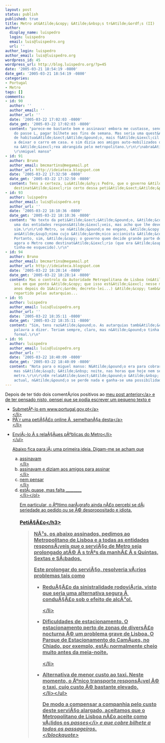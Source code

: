 ```yaml
---
layout: post
status: publish
published: true
title: Metro at&Atilde;&copy; &Atilde;&nbsp;s tr&Atilde;&ordf;s (II)
author:
  display_name: luispedro
  login: luispedro
  email: luis@luispedro.org
  url: ''
author_login: luispedro
author_email: luis@luispedro.org
wordpress_id: 45
wordpress_url: http://blog.luispedro.org/?p=45
date: '2005-03-21 18:54:19 -0800'
date_gmt: '2005-03-21 18:54:19 -0800'
categories:
- Portugal
- Metro
tags: []
comments:
- id: 90
  author: ''
  author_email: ''
  author_url: ''
  date: '2005-03-22 17:02:03 -0800'
  date_gmt: '2005-03-22 17:02:03 -0800'
  content: "parece-me bastante bem e assinava! embora me custasse, sendo eu portador
    do passe L, pagar bilhete aos fins de semana. Mas seria uma quest&Atilde;&pound;o
    de habitua&Atilde;&sect;&Atilde;&pound;o, mais f&Atilde;&iexcl;cil que come&Atilde;&sect;ar
    a deixar o carro em casa. e sim dizia aos amigos auto-mobilizados que vivessem
    na &Atilde;&iexcl;rea abrangida pelo metropolitano.\r\n\r\nabra&Atilde;&sect;o,
    \r\nmiguel manso"
- id: 91
  author: Bruno
  author_email: bmcmartins@megamail.pt
  author_url: http://ideiateca.blogspot.com
  date: '2005-03-22 17:32:50 -0800'
  date_gmt: '2005-03-22 17:32:50 -0800'
  content: Tens a certeza, Lu&Atilde;&shy;s Pedro, que o governo &Atilde;&copy; o
    destinat&Atilde;&iexcl;rio certo dessa peti&Atilde;&sect;&Atilde;&pound;o?
- id: 93
  author: luispedro
  author_email: luis@luispedro.org
  author_url: ''
  date: '2005-03-22 18:10:36 -0800'
  date_gmt: '2005-03-22 18:10:36 -0800'
  content: "No texto da peti&Atilde;&sect;&Atilde;&pound;o, &Atilde;&copy; apenas
    uma das entidades respons&Atilde;&iexcl;veis, mas acho que lhe deve ser enviada,
    sim.\r\n\r\nO Metro, se n&Atilde;&pound;o me engano, &Atilde;&copy; uma sociedade
    an&Atilde;&sup3;nima cujo &Atilde;&ordm;nico accionista &Atilde;&copy; o Estado.
    Portanto, sim, &Atilde;&copy; o governo quem decide grande parte destas coisas.\r\n\r\nAcrescentei
    agora o Metro como destinat&Atilde;&iexcl;rio (que era &Atilde;&sup3;bvio, mas
    tinha-me esquecido).\r\n"
- id: 94
  author: Bruno
  author_email: bmcmartins@megamail.pt
  author_url: http://ideiateca.blogspot.com
  date: '2005-03-22 18:28:14 -0800'
  date_gmt: '2005-03-22 18:28:14 -0800'
  content: Mas o controlo da Autoridade Metropolitana de Lisboa (n&Atilde;&pound;o
    sei em que ponto &Atilde;&copy; que isso est&Atilde;&iexcl; nesse momento, 15
    anos depois do 1&Acirc;&ordm; decreto-lei...) &Atilde;&copy; tamb&Atilde;&copy;m
    repartido pelas autarquias...
- id: 95
  author: luispedro
  author_email: luis@luispedro.org
  author_url: ''
  date: '2005-03-22 18:35:11 -0800'
  date_gmt: '2005-03-22 18:35:11 -0800'
  content: "Sim, tens raz&Atilde;&pound;o. As autarquias tamb&Atilde;&copy;m tem uma
    palavra a dizer. Teriam sempre, claro, mas n&Atilde;&pound;o tinha visto a liga&Atilde;&sect;&Atilde;&pound;o
    formal.\r\n"
- id: 96
  author: luispedro
  author_email: luis@luispedro.org
  author_url: ''
  date: '2005-03-22 18:40:09 -0800'
  date_gmt: '2005-03-22 18:40:09 -0800'
  content: "Nota para o miguel manso: N&Atilde;&pound;o era para cobrar ao fim-de-semana,
    mas s&Atilde;&sup3; &Atilde;&nbsp; noite, nas horas que hoje nem sequer h&Atilde;&iexcl;
    metro.\r\n\r\nEm rela&Atilde;&sect;&Atilde;&pound;o &Atilde;&nbsp; situa&Atilde;&sect;&Atilde;&pound;o
    actual, n&Atilde;&pound;o se perde nada e ganha-se uma possibilidade."
---
```

<p>Depois de ter tido dois coment&Atilde;&iexcl;rios positivos ao <a href="http:&#47;&#47;blog.luispedro.org&#47;?p=44">meu post anterior<&#47;a> e de ter pensado nisto, pensei que se podia escrever um pequeno texto e</p>
<ul>
<li>Submet&Atilde;&ordf;-lo em <a href="http:&#47;&#47;www.portugal.gov.pt&#47;">www.portugal.gov.pt<&#47;a><br />
<&#47;li>
<li>P&Atilde;&acute;r uma peti&Atilde;&sect;&Atilde;&pound;o online &Atilde;&nbsp; semelhan&Atilde;&sect;a <a href="http:&#47;&#47;www.PetitionOnline.com&#47;Porthora&#47;petition.html">desta<&#47;a><br />
<&#47;li></p>
<li>Envi&Atilde;&iexcl;-lo &Atilde;&nbsp;s rela&Atilde;&sect;&Atilde;&micro;es p&Atilde;&ordm;blicas do Metro<&#47;li><br />
<&#47;ul></p>
<p>Abaixo fica para j&Atilde;&iexcl; uma primeira ideia. Digam-me se acham que</p>
<ol type="a">
<li>assinavam<br />
<&#47;li>
<li>assinavam e diziam aos amigos para assinar<br />
<&#47;li>
<li>nem pensar<br />
<&#47;li>
<li>est&Atilde;&iexcl; quase, mas falta ________<br />
<&#47;li><&#47;ol></p>
<p>Em particular, o &Atilde;&ordm;ltimo par&Atilde;&iexcl;grafo ainda n&Atilde;&pound;o percebi se d&Atilde;&iexcl; seriedade ao pedido ou se &Atilde;&copy; despropositado e idiota.</p>
<h3>Peti&Atilde;&sect;&Atilde;&pound;o<&#47;h3></p>
<blockquote><p>
N&Atilde;&sup3;s, os abaixo assinados, pedimos ao Metropolitano de Lisboa e a todas as entidades respons&Atilde;&iexcl;veis que o servi&Atilde;&sect;o de Metro seja prolongado at&Atilde;&copy; &Atilde;&nbsp;s tr&Atilde;&ordf;s da manh&Atilde;&pound; &Atilde;&nbsp;s Quintas, Sextas e S&Atilde;&iexcl;bados.</p>
<p>Este prolongar do servi&Atilde;&sect;o, resolveria v&Atilde;&iexcl;rios problemas tais como</p>
<ul>
<li>Redu&Atilde;&sect;&Atilde;&pound;o da sinistralidade rodovi&Atilde;&iexcl;ria. visto que seria uma alternativa segura &Atilde;&nbsp; condu&Atilde;&sect;&Atilde;&pound;o sob o efeito de alc&Atilde;&sup3;ol.
<p>	<&#47;li>
<li>Dificuldades de estacionamento. O estacionamento perto de zonas de divers&Atilde;&pound;o nocturna &Atilde;&copy; um problema grave de Lisboa. O Parque de Estacionamento do Cam&Atilde;&micro;es, no Chiado, por exemplo, est&Atilde;&iexcl; normalmente cheio muito antes da meia-noite.</p>
<p>	<&#47;li>
<li>Alternativa de menor custo ao taxi. Neste momento, o &Atilde;&ordm;nico transporte respons&Atilde;&iexcl;vel &Atilde;&copy; o taxi, cujo custo &Atilde;&copy; bastante elevado.<br />
<&#47;li><&#47;ul></p>
<p>De modo a compensar a companhia pelo custo deste servi&Atilde;&sect;o alargado, aceitamos que o Metropolitano de Lisboa n&Atilde;&pound;o aceite como v&Atilde;&iexcl;lidos os <i>passes<&#47;i> e que cobre bilhete a todos os passageiros.<br />
<&#47;blockquote></p>
